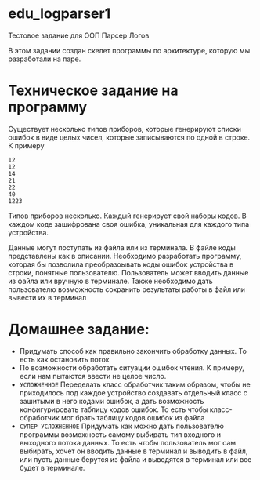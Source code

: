 # edu_logparser1
Тестовое задание для ООП Парсер Логов

В этом задании создан скелет программы по архитектуре, которую мы разработали на паре.

# Техническое задание на программу

Существует несколько типов приборов, которые генерируют списки ошибок в виде целых чисел, которые записываются по одной в строке. К примеру
```
12
12
14
21
22
40
1223
```

Типов приборов несколько. Каждый генерирует свой наборы кодов. В каждом коде зашифрована своя ошибка, уникальная для каждого типа устройства. 

Данные могут поступать из файла или из терминала. В файле коды представлены как в описании. 
Необходимо разработать программу, которая бы позволила преобразоывать коды ошибок устройства в строки, понятные пользователю. Пользователь может вводить данные из файла или вручную в терминале. Также необходимо дать пользователю возможность сохранить результаты работы в файл или вывести их в терминал


# Домашнее задание:
* Придумать способ как правильно закончить обработку данных. То есть как остановить поток
* По возможности обработать ситуации ошибок чтения. К примеру, если нам пытаются ввести не целое число.
* `УСЛОЖНЕННОЕ` Переделать класс обработчик таким образом, чтобы не приходилось под каждое устройство создавать отдельный класс с зашитыми в него кодами ошибок, а дать возможность конфигурировать таблицу кодов ошибок. То есть чтобы класс-обработчик мог брать таблицу кодов ошибок из файла
* `СУПЕР УСЛОЖНЕННОЕ` Придумать как можно дать пользователю программы возможность самому выбирать тип входного и выходного потока данных. То есть чтобы пользователь мог сам выбирать, хочет он вводить данные в терминал и выводить в файл, или пусть данные берутся из файла и выводятся в терминал или все будет в терминале.